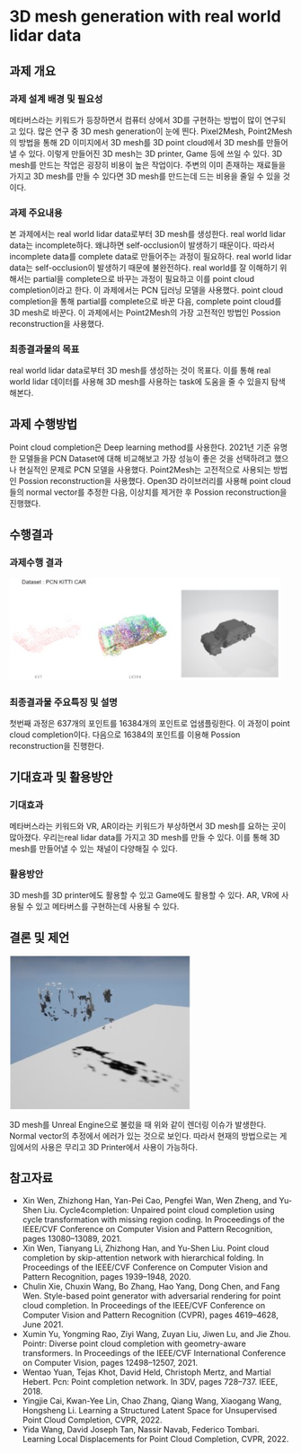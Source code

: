 # 3D mesh generation with real world lidar data

## 과제 개요

###  과제 설계 배경 및 필요성

메타버스라는 키워드가 등장하면서 컴퓨터 상에서 3D를 구현하는 방법이 많이 연구되고 있다. 많은 연구 중 3D mesh generation이 눈에 띈다. Pixel2Mesh, Point2Mesh의 방법을 통해 2D 이미지에서 3D mesh를 3D point cloud에서 3D mesh를 만들어낼 수 있다.
이렇게 만들어진 3D mesh는 3D printer, Game 등에 쓰일 수 있다. 3D mesh를 만드는 작업은 굉장히 비용이 높은 작업이다. 주변의 이미 존재하는 재료들을 가지고 3D mesh를 만들 수 있다면 3D mesh를 만드는데 드는 비용을 줄일 수 있을 것이다.

###  과제 주요내용

본 과제에서는 real world lidar data로부터 3D mesh를 생성한다. real world lidar data는 incomplete하다. 왜냐하면 self-occlusion이 발생하기 때문이다. 따라서 incomplete data를 complete data로 만들어주는 과정이 필요하다.
real world lidar data는 self-occlusion이 발생하기 때문에 불완전하다. real world를 잘 이해하기 위해서는 partial을 complete으로 바꾸는 과정이 필요하고 이를 point cloud completion이라고 한다. 이 과제에서는 PCN 딥러닝 모델을 사용했다.
point cloud completion을 통해 partial를 complete으로 바꾼 다음, complete point cloud를 3D mesh로 바꾼다. 이 과제에서는 Point2Mesh의 가장 고전적인 방법인 Possion reconstruction을 사용했다.

### 최종결과물의 목표

real world lidar data로부터 3D mesh를 생성하는 것이 목표다. 이를 통해 real world lidar 데이터를 사용해 3D mesh를 사용하는 task에 도움을 줄 수 있을지 탐색해본다.

## 과제 수행방법

Point cloud completion은 Deep learning method를 사용한다. 2021년 기준 유명한 모델들을 PCN Dataset에 대해 비교해보고 가장 성능이 좋은 것을 선택하려고 했으나 현실적인 문제로 PCN 모델을 사용했다.
Point2Mesh는 고전적으로 사용되는 방법인 Possion reconstruction을 사용했다. Open3D 라이브러리를 사용해 point cloud들의 normal vector를 추정한 다음, 이상치를 제거한 후 Possion reconstruction을 진행했다.

## 수행결과

### 과제수행 결과

![img](./output.JPG)

### 최종결과물 주요특징 및 설명

첫번째 과정은 637개의 포인트를 16384개의 포인트로 업샘플링한다. 이 과정이 point cloud completion이다. 다음으로 16384의 포인트를 이용해 Possion reconstruction을 진행한다.

## 기대효과 및 활용방안

### 기대효과

메타버스라는 키워드와 VR, AR이라는 키워드가 부상하면서 3D mesh를 요하는 곳이 많아졌다. 우리는real lidar data를 가지고 3D mesh를 만들 수 있다. 이를 통해 3D mesh를 만들어낼 수 있는 채널이 다양해질 수 있다.

### 활용방안

3D mesh를 3D printer에도 활용할 수 있고 Game에도 활용할 수 있다. AR, VR에 사용될 수 있고 메타버스를 구현하는데 사용될 수 있다.

## 결론 및 제언

![img](./unreal.JPG)

3D mesh를 Unreal Engine으로 불렀을 때 위와 같이 렌더링 이슈가 발생한다. Normal vector의 추정에서 에러가 있는 것으로 보인다. 따라서 현재의 방법으로는 게임에서의 사용은 무리고 3D Printer에서 사용이 가능하다.

## 참고자료

* Xin Wen, Zhizhong Han, Yan-Pei Cao, Pengfei Wan, Wen Zheng, and Yu-Shen Liu. Cycle4completion: Unpaired point cloud completion using cycle transformation with missing region coding. In Proceedings of the IEEE/CVF Conference on Computer Vision and Pattern Recognition, pages 13080–13089, 2021.
* Xin Wen, Tianyang Li, Zhizhong Han, and Yu-Shen Liu. Point cloud completion by skip-attention network with hierarchical folding. In Proceedings of the IEEE/CVF Conference on Computer Vision and Pattern Recognition, pages 1939–1948, 2020.
* Chulin Xie, Chuxin Wang, Bo Zhang, Hao Yang, Dong Chen, and Fang Wen. Style-based point generator with adversarial rendering for point cloud completion. In Proceedings of the IEEE/CVF Conference on Computer Vision and Pattern Recognition (CVPR), pages 4619–4628, June 2021.
* Xumin Yu, Yongming Rao, Ziyi Wang, Zuyan Liu, Jiwen Lu, and Jie Zhou. Pointr: Diverse point cloud completion with geometry-aware transformers. In Proceedings of the IEEE/CVF International Conference on Computer Vision, pages 12498–12507, 2021.
* Wentao Yuan, Tejas Khot, David Held, Christoph Mertz, and Martial Hebert. Pcn: Point completion network. In 3DV, pages 728–737. IEEE, 2018.
* Yingjie Cai, Kwan-Yee Lin, Chao Zhang, Qiang Wang, Xiaogang Wang, Hongsheng Li. Learning a Structured Latent Space for Unsupervised Point Cloud Completion, CVPR, 2022.
* Yida Wang, David Joseph Tan, Nassir Navab, Federico Tombari. Learning Local Displacements for Point Cloud Completion, CVPR, 2022.
